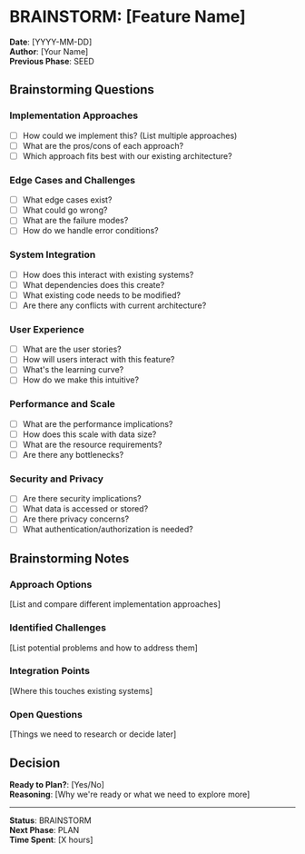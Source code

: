 # BRAINSTORM: [Feature Name]

**Date**: [YYYY-MM-DD]  
**Author**: [Your Name]  
**Previous Phase**: SEED  

## Brainstorming Questions

### Implementation Approaches
- [ ] How could we implement this? (List multiple approaches)
- [ ] What are the pros/cons of each approach?
- [ ] Which approach fits best with our existing architecture?

### Edge Cases and Challenges
- [ ] What edge cases exist?
- [ ] What could go wrong?
- [ ] What are the failure modes?
- [ ] How do we handle error conditions?

### System Integration
- [ ] How does this interact with existing systems?
- [ ] What dependencies does this create?
- [ ] What existing code needs to be modified?
- [ ] Are there any conflicts with current architecture?

### User Experience
- [ ] What are the user stories?
- [ ] How will users interact with this feature?
- [ ] What's the learning curve?
- [ ] How do we make this intuitive?

### Performance and Scale
- [ ] What are the performance implications?
- [ ] How does this scale with data size?
- [ ] What are the resource requirements?
- [ ] Are there any bottlenecks?

### Security and Privacy
- [ ] Are there security implications?
- [ ] What data is accessed or stored?
- [ ] Are there privacy concerns?
- [ ] What authentication/authorization is needed?

## Brainstorming Notes

### Approach Options
[List and compare different implementation approaches]

### Identified Challenges
[List potential problems and how to address them]

### Integration Points
[Where this touches existing systems]

### Open Questions
[Things we need to research or decide later]

## Decision

**Ready to Plan?**: [Yes/No]  
**Reasoning**: [Why we're ready or what we need to explore more]  

---

**Status**: BRAINSTORM  
**Next Phase**: PLAN  
**Time Spent**: [X hours]